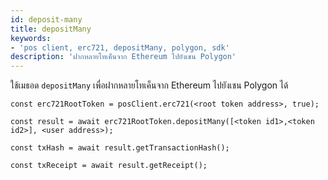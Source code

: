```yaml
---
id: deposit-many
title: depositMany
keywords:
- 'pos client, erc721, depositMany, polygon, sdk'
description: 'ฝากหลายโทเค็นจาก Ethereum ไปยังเชน Polygon'
---
```


ใช้เมธอด `depositMany` เพื่อฝากหลายโทเค็นจาก Ethereum ไปยังเชน Polygon ได้

```
const erc721RootToken = posClient.erc721(<root token address>, true);

const result = await erc721RootToken.depositMany([<token id1>,<token id2>], <user address>);

const txHash = await result.getTransactionHash();

const txReceipt = await result.getReceipt();

```
